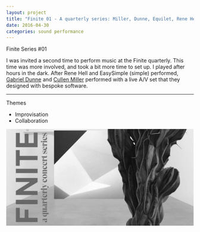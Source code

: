 ```yaml
---
layout: project
title: "Finite 01 - A quarterly series: Miller, Dunne, Equilet, Rene Hell, Easy Simple"
date: 2016-04-30
categories: sound performance
---
```


Finite Series #01

I was invited a second time to perform music at the Finite quarterly.  This time was more involved, and took a bit more time to set up.  I played after hours in the dark.  After Rene Hell and EasySimple (simple) performed, [Gabriel Dunne](http://gabrieldunne.com/) and [Cullen Miller](http://pointlinesurface.com) performed with a live A/V set that they designed with bespoke software.

---

Themes

- Improvisation
- Collaboration

![mod](/assets/finite01.png)




